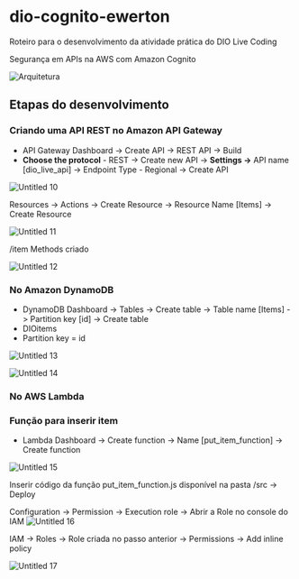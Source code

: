 # dio-cognito-ewerton
Roteiro para o desenvolvimento da atividade prática do DIO Live Coding

Segurança em APIs na AWS com Amazon Cognito

![Arquitetura](https://github.com/ewertoncarvalho/dio-cognito-ewerton/assets/49257517/2aaf323d-e877-41e2-b803-776fb012dd0c)

## Etapas do desenvolvimento

### Criando uma API REST no Amazon API Gateway

- API Gateway Dashboard -> Create API -> REST API -> Build
- **Choose the protocol** - REST -> Create new API -> **Settings →** API name [dio_live_api] -> Endpoint Type - Regional -> Create API

![Untitled 10](https://github.com/ewertoncarvalho/dio-cognito-ewerton/assets/49257517/f1c76b4b-5300-4ad9-be03-1ef4c459b64b)

Resources -> Actions -> Create Resource -> Resource Name [Items] -> Create Resource

![Untitled 11](https://github.com/ewertoncarvalho/dio-cognito-ewerton/assets/49257517/c67ba91e-0e6a-4bb6-9712-f4602ba5e7eb)

/item Methods criado

![Untitled 12](https://github.com/ewertoncarvalho/dio-cognito-ewerton/assets/49257517/283d0b0d-13d7-48c5-8bec-4ad6b0e45b63)

### No Amazon DynamoDB

- DynamoDB Dashboard -> Tables -> Create table -> Table name [Items] -> Partition key [id] -> Create table
- DIOitems
- Partition key = id

![Untitled 13](https://github.com/ewertoncarvalho/dio-cognito-ewerton/assets/49257517/8d94629d-d47c-4e32-99f5-9eadbce6cbf4)

![Untitled 14](https://github.com/ewertoncarvalho/dio-cognito-ewerton/assets/49257517/13eb1a19-8caf-4514-9432-fa6efad16310)

### No AWS Lambda

### Função para inserir item

- Lambda Dashboard -> Create function -> Name [put_item_function] -> Create function

![Untitled 15](https://github.com/ewertoncarvalho/dio-cognito-ewerton/assets/49257517/f6b90041-eb21-47e6-a716-3e46a3d8a0d3)

Inserir código da função put_item_function.js disponível na pasta /src -> Deploy

Configuration -> Permission → Execution role -> Abrir a Role no console do IAM
![Untitled 16](https://github.com/ewertoncarvalho/dio-cognito-ewerton/assets/49257517/1a573939-107d-46e9-afe2-7cfe2e0c1c46)

IAM -> Roles -> Role criada no passo anterior -> Permissions -> Add inline policy

![Untitled 17](https://github.com/ewertoncarvalho/dio-cognito-ewerton/assets/49257517/7bc590ac-72a7-49e7-93f6-168b4c34db4c)


